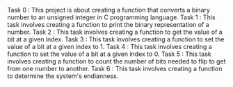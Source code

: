 Task 0 : This project is about creating a function that converts a binary number to an unsigned integer in C programming language.
Task 1 : This task involves creating a function to print the binary representation of a number.
Task 2 : This task involves creating a function to get the value of a bit at a given index.
Task 3 : This task involves creating a function to set the value of a bit at a given index to 1.
Task 4 : This task involves creating a function to set the value of a bit at a given index to 0.
Task 5 : This task involves creating a function to count the number of bits needed to flip to get from one number to another.
Task 6 : This task involves creating a function to determine the system's endianness.
